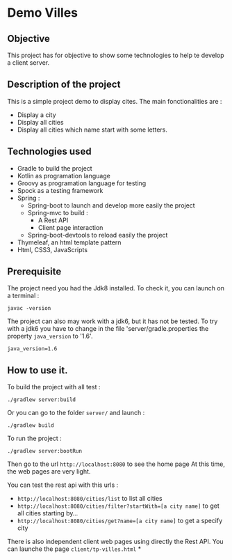 # Demo Villes

## Objective

This project has for objective to show some technologies 
to help te develop a client server.

## Description of the project

This is a simple project demo to display cites.
The main fonctionalities are : 
* Display a city
* Display all cities 
* Display all cities which name start with some letters.

## Technologies used

* Gradle to build the project
* Kotlin as programation language
* Groovy as programation language for testing
* Spock as a testing framework
* Spring :
    * Spring-boot to launch and develop more easily the project
    * Spring-mvc to build :
        * A Rest API
        * Client page interaction
    * Spring-boot-devtools to reload easily the project
* Thymeleaf, an html template pattern
* Html, CSS3, JavaScripts

## Prerequisite

The project need you had the Jdk8 installed. 
To check it, you can launch on a terminal :

```javac -version```

The project can also may work with a jdk6, but it has not be tested.
To try with a jdk6 you have to change in the file 'server/gradle.properties
the property `java_version` to '1.6'.

```java_version=1.6```

## How to use it.

To build the project with all test : 

```./gradlew server:build```

Or you can go to the folder `server/` and launch :

```./gradlew build```

To run the project : 

```./gradlew server:bootRun```

Then go to the url `http://localhost:8080` to see the home page
At this time, the web pages are very light.

You can test the rest api with this urls : 
* `http://localhost:8080/cities/list` to list all cities
* `http://localhost:8080/cities/filter?startWith=[a city name]` to get all cities starting by…
* `http://localhost:8080/cities/get?name=[a city name]` to get a specify city


There is also independent client web pages using directly the Rest API.
You can launche the page `client/tp-villes.html`
* 
